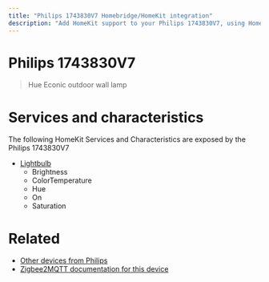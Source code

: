 ```yaml
---
title: "Philips 1743830V7 Homebridge/HomeKit integration"
description: "Add HomeKit support to your Philips 1743830V7, using Homebridge, Zigbee2MQTT and homebridge-z2m."
---
```

<!---
This file has been GENERATED using src/docgen/docgen.ts
DO NOT EDIT THIS FILE MANUALLY!
-->
# Philips 1743830V7
> Hue Econic outdoor wall lamp


# Services and characteristics
The following HomeKit Services and Characteristics are exposed by
the Philips 1743830V7

* [Lightbulb](../../light.md)
  * Brightness
  * ColorTemperature
  * Hue
  * On
  * Saturation


# Related
* [Other devices from Philips](../index.md#philips)
* [Zigbee2MQTT documentation for this device](https://www.zigbee2mqtt.io/devices/1743830V7.html)